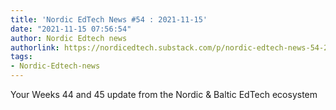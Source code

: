 ```yaml
---
title: 'Nordic EdTech News #54 : 2021-11-15'
date: "2021-11-15 07:56:54"
author: Nordic Edtech news
authorlink: https://nordicedtech.substack.com/p/nordic-edtech-news-54-2021-11-15
tags:
- Nordic-Edtech-news
---
```

Your Weeks 44 and 45 update from the Nordic & Baltic EdTech ecosystem